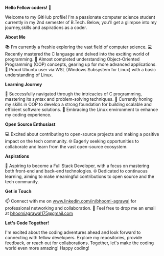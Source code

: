 **Hello Fellow coders! 👋** 

Welcome to my GitHub profile! I'm a passionate computer science student currently in my 2nd semester of B.Tech. 
Below, you'll get a glimpse into my journey,skills and aspirations as a coder.

**About Me**

📚 I'm currently a freshie exploring the vast field of computer science.
💻 Recently mastered the C language and delved into the exciting world of programming.
🧠 Almost completed understanding Object-Oriented Programming (OOP) concepts, gearing up for more advanced applications.
🐧 Proud Ubuntu user via WSL (Windows Subsystem for Linux) with a basic understanding of Linux.

**Learning Journey**

🌱 Successfully navigated through the intricacies of C programming, mastering its syntax and problem-solving techniques.
📘 Currently honing my skills in OOP to develop a strong foundation for building scalable and efficient software solutions.
🚀 Embracing the Linux environment to enhance my coding experience.

**Open Source Enthusiast**

💻 Excited about contributing to open-source projects and making a positive impact on the tech community.
🌐 Eagerly seeking opportunities to collaborate and learn from the vast open-source ecosystem.

**Aspirations**

🚀 Aspiring to become a Full Stack Developer, with a focus on mastering both front-end and back-end technologies.
🌐 Dedicated to continuous learning, aiming to make meaningful contributions to open source and the tech community.

**Get in Touch**

📫 Connect with me on www.linkedin.com/in/bhoomi-agrawal for professional networking and collaboration.
📧 Feel free to drop me an email at bhoomiagrawal175@gmail.com

**Let's Code Together!**

I'm excited about the coding adventures ahead and look forward to connecting with fellow developers.
Explore my repositories, provide feedback, or reach out for collaborations. 
Together, let's make the coding world even more amazing! 
Happy coding! 

